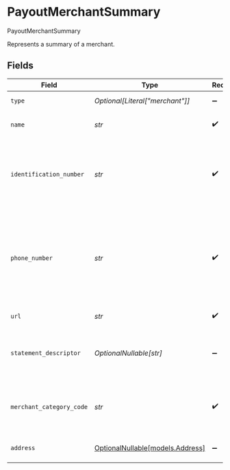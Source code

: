 # PayoutMerchantSummary

PayoutMerchantSummary

Represents a summary of a merchant.


## Fields

| Field                                                                                              | Type                                                                                               | Required                                                                                           | Description                                                                                        | Example                                                                                            |
| -------------------------------------------------------------------------------------------------- | -------------------------------------------------------------------------------------------------- | -------------------------------------------------------------------------------------------------- | -------------------------------------------------------------------------------------------------- | -------------------------------------------------------------------------------------------------- |
| `type`                                                                                             | *Optional[Literal["merchant"]]*                                                                    | :heavy_minus_sign:                                                                                 | Always `merchant`.                                                                                 | merchant                                                                                           |
| `name`                                                                                             | *str*                                                                                              | :heavy_check_mark:                                                                                 | The name of the merchant.                                                                          | Acme Inc                                                                                           |
| `identification_number`                                                                            | *str*                                                                                              | :heavy_check_mark:                                                                                 | Unique value which identifies a merchant for processing transactions, also known as a MID.         | 12345                                                                                              |
| `phone_number`                                                                                     | *str*                                                                                              | :heavy_check_mark:                                                                                 | The phone number for the merchant which should be formatted according to the E164 number standard. | +14155552671                                                                                       |
| `url`                                                                                              | *str*                                                                                              | :heavy_check_mark:                                                                                 | Merchant website URL.                                                                              | https://example.com                                                                                |
| `statement_descriptor`                                                                             | *OptionalNullable[str]*                                                                            | :heavy_minus_sign:                                                                                 | Value to explain charges or payments on bank statements.                                           | Winnings                                                                                           |
| `merchant_category_code`                                                                           | *str*                                                                                              | :heavy_check_mark:                                                                                 | Merchant classification for the type of goods or services it provides.                             | 1234                                                                                               |
| `address`                                                                                          | [OptionalNullable[models.Address]](../models/address.md)                                           | :heavy_minus_sign:                                                                                 | The address for the merchant.                                                                      |                                                                                                    |